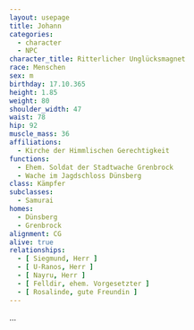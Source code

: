 ```yaml
---
layout: usepage
title: Johann
categories:
  - character
  - NPC
character_title: Ritterlicher Unglücksmagnet
race: Menschen
sex: m
birthday: 17.10.365
height: 1.85
weight: 80
shoulder_width: 47
waist: 78
hip: 92
muscle_mass: 36
affiliations:
  - Kirche der Himmlischen Gerechtigkeit
functions:
  - Ehem. Soldat der Stadtwache Grenbrock
  - Wache im Jagdschloss Dünsberg
class: Kämpfer
subclasses:
  - Samurai
homes:
  - Dünsberg
  - Grenbrock
alignment: CG
alive: true
relationships:
  - [ Siegmund, Herr ]
  - [ U-Ranos, Herr ]
  - [ Nayru, Herr ]
  - [ Felldir, ehem. Vorgesetzter ]
  - [ Rosalinde, gute Freundin ]
---
```


...